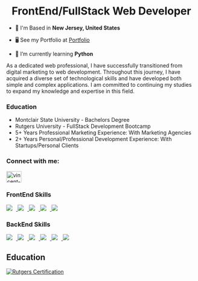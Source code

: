 <h1 align="center">FrontEnd/FullStack Web Developer</h1>


- 📍 I'm Based in **New Jersey, United States**

- 🖥️ See my Portfolio at [Portfolio](https://www.cenzo.dev)

- 💭 I’m currently learning **Python**

<p>As a dedicated web professional, I have successfully transitioned from digital marketing to web development. Throughout this journey, I have acquired a diverse set of technological skills and have developed both simple and complex applications. I am committed to continuing my studies to expand my knowledge and expertise in this field.</p>

<h3>Education</h3>
<ul>
  <li>Montclair State University - Bachelors Degree</li>
  <li>Rutgers University - FullStack Development Bootcamp</li>
  <li> 5+ Years Professional Marketing Experience: With Marketing Agencies </li>
  <li> 2+ Years Personal/Professional Development Experience: With Startups/Personal Clients </li>
</ul>

<h3 align="left">Connect with me:</h3>
<p align="left">
<a href="https://linkedin.com/in/vincent-galante-14b4a7126" target="blank"><img align="center" src="https://raw.githubusercontent.com/rahuldkjain/github-profile-readme-generator/master/src/images/icons/Social/linked-in-alt.svg" alt="vincent-galante-14b4a7126" height="30" width="40" /></a>
</p>

<h3 align="left">FrontEnd Skills</h3>
<p align="left">
  <a href="https://skillicons.dev">
    <img src="https://skillicons.dev/icons?i=html,css" style="margin-right: 10px;" />
    <img src="https://skillicons.dev/icons?i=js" style="margin-right: 10px;" />
    <img src="https://skillicons.dev/icons?i=react,next" style="margin-right: 10px;" />
    <img src="https://skillicons.dev/icons?i=tailwind" style="margin-right: 10px;" />
    <img src="https://skillicons.dev/icons?i=figma" />
  </a>
</p>

<h3 align="left">BackEnd Skills</h3>
<p align="left">
  <a href="https://skillicons.dev">
    <img src="https://skillicons.dev/icons?i=express" style="margin-right: 10px;" />
    <img src="https://skillicons.dev/icons?i=py" style="margin-right: 10px;" />
    <img src="https://skillicons.dev/icons?i=nodejs" style="margin-right: 10px;" />
    <img src="https://skillicons.dev/icons?i=postgres" style="margin-right: 10px;" />
    <img src="https://skillicons.dev/icons?i=mongodb" style="margin-right: 10px;" />
    <img src="https://skillicons.dev/icons?i=graphql" />
  </a>
</p>


## Education

[![Rutgers Certification](https://templates.images.credential.net/170561477361673028967893250171.png)](https://docs.credentials.rutgers.edu/b6064633-5097-46e4-a868-3e29149afc48)



